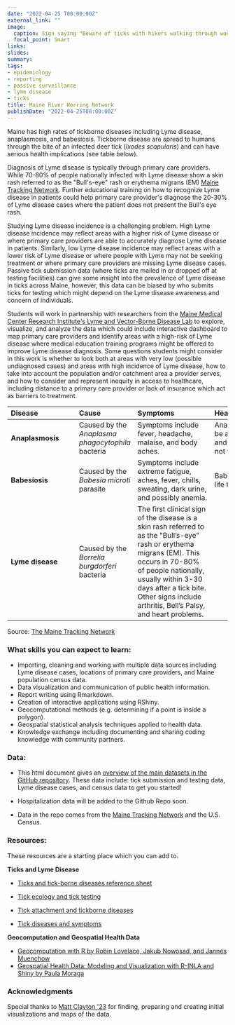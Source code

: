 ```yaml
---
date: "2022-04-25 T00:00:00Z"
external_link: ""
image:
  caption: Sign saying "Beware of ticks with hikers walking through woods in the background."
  focal_point: Smart
links:
slides: 
summary: 
tags:
- epidemiology
- reporting
- passive surveillance
- lyme disease
- ticks
title: Maine River Herring Network
publishDate: "2022-04-25T00:00:00Z"
---
```


Maine has high rates of tickborne diseases including Lyme disease, anaplasmosis, and babesiosis. Tickborne disease are spread to humans through the bite of an infected deer tick (*Ixodes scapularis*) and can have serious health implications (see table below). 

Diagnosis of Lyme disease is typically through primary care providers. While 70-80% of people nationally infected with Lyme disease show a skin rash referred to as the "Bull's-eye" rash or erythema migrans (EM) [Maine Tracking Network](https://gateway.maine.gov/cognos/cgi-bin/cognosisapi.dll?b_action=cognosViewer&ui.action=run&ui.object=%2fcontent%2ffolder%5b%40name%3d%27CDC%20EOHP%20EPHT%20AVR%27%5d%2freportView%5b%40name%3d%27Maine%20Environmental%20Public%20Health%20Tracking%20%28EPHT%29%20Network%20-%20Public%20Data%20Portal%27%5d&cv.header=false&cv.toolbar=false). Further educational training on how to recognize Lyme disease in patients could help primary care provider's diagnose the 20-30% of Lyme disease cases where the patient does not present the Bull's eye rash.

Studying Lyme disease incidence is a challenging problem. High Lyme disease incidence may reflect areas with a higher risk of Lyme disease or where primary care providers are able to accurately diagnose Lyme disease in patients. Similarly, low Lyme disease incidence may reflect areas with a lower risk of Lyme disease or where people with Lyme may not be seeking treatment or where primary care providers are missing Lyme disease cases. Passive tick submission data (where ticks are mailed in or dropped off at testing facilities) can give some insight into the prevalence of Lyme disease in ticks across Maine, however, this data can be biased by who submits ticks for testing which might depend on the Lyme disease awareness and concern of individuals. 

Students will work in partnership with researchers from the [Maine Medical Center Research Institute's Lyme and Vector-Borne Disease Lab](https://mmcri.org/?page_id=1090) to explore, visualize, and analyze the data which could include interactive dashboard to map primary care providers and identify areas with a high-risk of Lyme disease where medical education training programs might be offered to improve Lyme disease diagnosis. Some questions students might consider in this work is whether to look both at areas with very low (possible undiagnosed cases) and areas with high incidence of Lyme disease, how to take into account the population and/or catchment area a provider serves, and how to consider and represent inequity in access to healthcare, including distance to a primary care provider or lack of insurance which act as barriers to treatment. 

 | <div style="width:140px;text-align:left">Disease</div> | <div style="width:100px;text-align:left">Cause</div> |  <div style="width:160px;text-align:left">Symptoms </div> | <div  style="width:160px;text-align:left">Health Implications </div> |
|:---|:--|:--|:--|
| **Anaplasmosis** | Caused by the *Anaplasma phagocytophila* bacteria | Symptoms include fever, headache, malaise, and body aches. | Anaplasmosis can be a serious illness and can be fatal if not treated correctly. |
| **Babesiosis** | Caused by the *Babesia microti* parasite | Symptoms include extreme fatigue, aches, fever, chills, sweating, dark urine, and possibly anemia. | Babesiosis can be life threatening. |
| **Lyme disease** | Caused by the *Borrelia burgdorferi* bacteria | The first clinical sign of the disease is a skin rash referred to as the "Bull’s-eye" rash or erythema migrans (EM). This occurs in 70-80% of people nationally, usually within 3-30 days after a tick bite. Other signs include arthritis, Bell’s Palsy, and heart problems. |  |

Source: [The Maine Tracking Network](https://gateway.maine.gov/cognos/cgi-bin/cognosisapi.dll?b_action=cognosViewer&ui.action=run&ui.object=%2fcontent%2ffolder%5b%40name%3d%27CDC%20EOHP%20EPHT%20AVR%27%5d%2freportView%5b%40name%3d%27Maine%20Environmental%20Public%20Health%20Tracking%20%28EPHT%29%20Network%20-%20Public%20Data%20Portal%27%5d&cv.header=false&cv.toolbar=false)

### What skills you can expect to learn:

- Importing, cleaning and working with multiple data sources including Lyme disease cases, locations of primary care providers, and Maine population census data. 
- Data visualization and communication of public health information.
- Report writing using Rmarkdown.
- Creation of interactive applications using RShiny.
- Geocomputational methods (e.g. determining if a point is inside a polygon).
- Geospatial statistical analysis techniques applied to health data.
- Knowledge exchange including documenting and sharing coding knowledge with community partners. 


### Data:

- This html document gives an [overview of the main datasets in the GitHub repository](https://mlclayton6.github.io/Maine-Ticks/pop_lyme_leaflet.html). These data include: tick submission and testing data, Lyme disease cases, and census data to get you started!

- Hospitalization data will be added to the Github Repo soon.

- Data in the repo comes from the [Maine Tracking Network](https://gateway.maine.gov/cognos/cgi-bin/cognosisapi.dll?b_action=cognosViewer&ui.action=run&ui.object=%2fcontent%2ffolder%5b%40name%3d%27CDC%20EOHP%20EPHT%20AVR%27%5d%2freportView%5b%40name%3d%27Maine%20Environmental%20Public%20Health%20Tracking%20%28EPHT%29%20Network%20-%20Public%20Data%20Portal%27%5d&cv.header=false&cv.toolbar=false) and the U.S. Census.  

### Resources:

These resources are a starting place which you can add to.

**Ticks and Lyme Disease**
- [Ticks and tick-borne diseases reference sheet](https://www.maine.gov/dhhs/mecdc/infectious-disease/epi/vector-borne/documents/tick-reference-guide.pdf)
- [Tick ecology and tick testing](https://www.maine.gov/dhhs/mecdc/infectious-disease/epi/vector-borne/lyme/tick-ecology-and-tick-testing.shtml)

- [Tick attachment and tickborne diseases](https://www.maine.gov/dhhs/mecdc/infectious-disease/epi/vector-borne/lyme/tick-attachment-and-tickborne-diseases.shtml)

- [Tick diseases and symptoms](https://www.cdc.gov/ticks/diseases/)

**Geocomputation and Geospatial Health Data**

- [Geocomputation with R by Robin Lovelace, Jakub Nowosad, and Jannes Muenchow](https://geocompr.robinlovelace.net/index.html)
- [Geospatial Health Data: Modeling and Visualization with R-INLA and Shiny by Paula Moraga](https://www.paulamoraga.com/book-geospatial/)

### Acknowledgments

Special thanks to [Matt Clayton '23](https://github.com/mlclayton6) for finding, preparing and creating initial visualizations and maps of the data. 